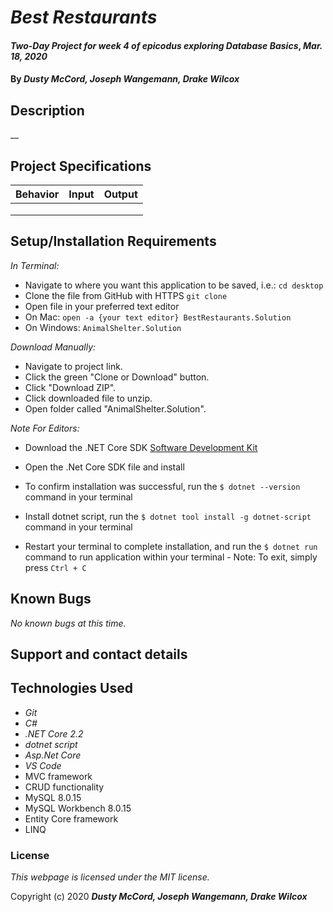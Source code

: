 # _Best Restaurants_

#### _Two-Day Project for week 4 of epicodus exploring Database Basics_, _Mar. 18, 2020_

#### By _**Dusty McCord, Joseph Wangemann, Drake Wilcox**_

## Description

__

## Project Specifications

| Behavior | Input | Output |
|---|:---:|:---:|
||||
||||
||||

## Setup/Installation Requirements

_In Terminal:_

* Navigate to where you want this application to be saved, i.e.:
```cd desktop```
* Clone the file from GitHub with HTTPS
```git clone  ```
* Open file in your preferred text editor
* On Mac: ```open -a {your text editor} BestRestaurants.Solution```
* On Windows: ```AnimalShelter.Solution```

_Download Manually:_

* Navigate to project link.
* Click the green "Clone or Download" button.
* Click "Download ZIP".
* Click downloaded file to unzip.
* Open folder called "AnimalShelter.Solution".

_Note For Editors:_ 
* Download the .NET Core SDK [Software Development Kit](https://dotnet.microsoft.com/download)
* Open the .Net Core SDK file and install
* To confirm installation was successful, run the ```$ dotnet --version``` command in your terminal

* Install dotnet script, run the ```$ dotnet tool install -g dotnet-script``` command in your terminal
* Restart your terminal to complete installation, and run the ```$ dotnet run``` command to run application within your terminal - Note: To exit, simply press ```Ctrl + C```

## Known Bugs

_No known bugs at this time._

## Support and contact details

## Technologies Used
* _Git_
* _C#_
* _.NET Core 2.2_
* _dotnet script_
* _Asp.Net Core_
* _VS Code_
* MVC framework
* CRUD functionality
* MySQL 8.0.15
* MySQL Workbench 8.0.15
* Entity Core framework
* LINQ

### License

*This webpage is licensed under the MIT license.*

Copyright (c) 2020 **_Dusty McCord, Joseph Wangemann, Drake Wilcox_**